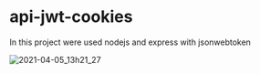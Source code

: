 # api-jwt-cookies
In this project were used nodejs and express with jsonwebtoken

![2021-04-05_13h21_27](https://user-images.githubusercontent.com/49380593/113611124-b333e600-9613-11eb-9e02-d175f69cbf28.png)

